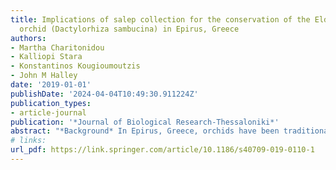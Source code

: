```yaml
---
title: Implications of salep collection for the conservation of the Elder-flowered
  orchid (Dactylorhiza sambucina) in Epirus, Greece
authors:
- Martha Charitonidou
- Kalliopi Stara
- Konstantinos Kougioumoutzis
- John M Halley
date: '2019-01-01'
publishDate: '2024-04-04T10:49:30.911224Z'
publication_types:
- article-journal
publication: '*Journal of Biological Research-Thessaloniki*'
abstract: "*Background* In Epirus, Greece, orchids have been traditionally harvested for the production of salep, a beverage made from their tubers. Over-collection of orchids for salep is believed to be a growing threat to wild species, yet very little research has concentrated on orchid populations in the wild. Here, we studied the impact of salep collection on population demographic parameters and uniformity of distribution patterns of the Elder-flowered orchid, Dactylorhiza sambucina, the most commonly collected orchid in northern Greece. *Methods* We carried out fieldwork in four meadows where salep harvesting occurs, and conducted interviews in villages close to these sites. Fieldwork focused on the demographic parameters of orchid populations and on the characteristics of their habitat (natural-anthropogenic). We also measured population size and distribution, extent and multi-scale density, comparing distributions to Poisson and fractal models. *Results* According to interviews, salep collection by the local community has decreased, contrary to collection by people outside the community, which is increasing. Interviewees did not believe that orchid abundance was higher in the past; they claim that it can be very variable. None of the participants seemed aware of the legislation to conserve orchids. Demographic parameters did not seem to be strongly dependent on whether it was a harvested and non-harvested sites and population density was greatest in the site of highest collection pressure. *Conclusions* Our findings show that salep collection is still ongoing in Epirus. Our interview results and our population study indicate that current levels of collection are not significantly affecting the abundance of the Elder-flowered orchid in Epirus subalpine meadows. However, the expanding commercial collection could reach levels that threaten the species. There is a need for a longer-term monitoring of these orchid populations, and a more effective modeling of the species’ response to different harvesting pressures."
# links:
url_pdf: https://link.springer.com/article/10.1186/s40709-019-0110-1
---
```

